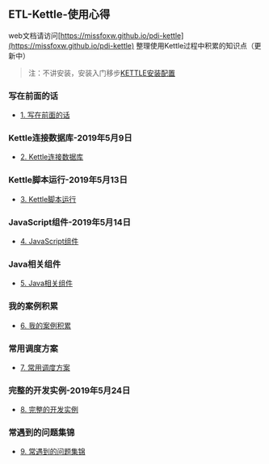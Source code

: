 ## ETL-Kettle-使用心得
web文档请访问[https://missfoxw.github.io/pdi-kettle](https://missfoxw.github.io/pdi-kettle)
整理使用Kettle过程中积累的知识点（更新中）
> 注：不讲安装，安装入门移步[KETTLE安装配置](https://www.cnblogs.com/missfox18/p/7215062.html)

### 写在前面的话
* [1. 写在前面的话](/b.md)

### Kettle连接数据库-2019年5月9日
* [2. Kettle连接数据库](Kettle连接数据库/README.md)

### Kettle脚本运行-2019年5月13日
- [3. Kettle脚本运行](Kettle脚本运行/README.md)

### JavaScript组件-2019年5月14日
* [4. JavaScript组件](JavaScript组件/README.md#4-javascript组件)

### Java相关组件
* [5. Java相关组件](Java相关组件/README.md)

### 我的案例积累
* [6. 我的案例积累](我的案例积累/README.md)

### 常用调度方案
* [7. 常用调度方案](常用调度方案/README.md)

### 完整的开发实例-2019年5月24日
- [8. 完整的开发实例](完整的开发实例/README.md)


### 常遇到的问题集锦
* [9. 常遇到的问题集锦](常遇到的问题集锦/README.md) 

